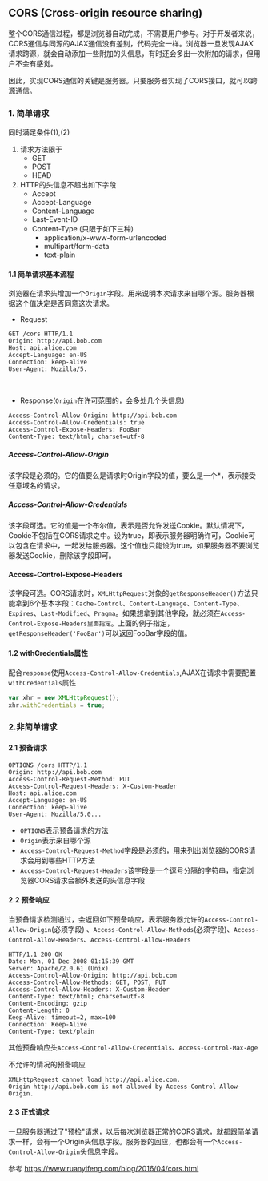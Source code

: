 ## CORS (Cross-origin resource sharing)
整个CORS通信过程，都是浏览器自动完成，不需要用户参与。对于开发者来说，CORS通信与同源的AJAX通信没有差别，代码完全一样。浏览器一旦发现AJAX请求跨源，就会自动添加一些附加的头信息，有时还会多出一次附加的请求，但用户不会有感觉。

因此，实现CORS通信的关键是服务器。只要服务器实现了CORS接口，就可以跨源通信。

### 1. 简单请求
同时满足条件(1),(2)
1. 请求方法限于
    * GET
    * POST
    * HEAD
2. HTTP的头信息不超出如下字段
    * Accept
    * Accept-Language
    * Content-Language
    * Last-Event-ID
    * Content-Type (只限于如下三种)
        * application/x-www-form-urlencoded
        * multipart/form-data
        * text-plain

#### 1.1 简单请求基本流程
浏览器在请求头增加一个```Origin```字段。用来说明本次请求来自哪个源。服务器根据这个值决定是否同意这次请求。

* Request
```
GET /cors HTTP/1.1
Origin: http://api.bob.com
Host: api.alice.com
Accept-Language: en-US
Connection: keep-alive
User-Agent: Mozilla/5.
```
</br >

* Response(```Origin```在许可范围的，会多处几个头信息)
```
Access-Control-Allow-Origin: http://api.bob.com
Access-Control-Allow-Credentials: true
Access-Control-Expose-Headers: FooBar
Content-Type: text/html; charset=utf-8
```
##### Access-Control-Allow-Origin
该字段是必须的。它的值要么是请求时Origin字段的值，要么是一个*，表示接受任意域名的请求。

##### Access-Control-Allow-Credentials
该字段可选。它的值是一个布尔值，表示是否允许发送Cookie。默认情况下，Cookie不包括在CORS请求之中。设为true，即表示服务器明确许可，Cookie可以包含在请求中，一起发给服务器。这个值也只能设为true，如果服务器不要浏览器发送Cookie，删除该字段即可。

#### Access-Control-Expose-Headers
该字段可选。CORS请求时，```XMLHttpRequest```对象的```getResponseHeader()```方法只能拿到6个基本字段：```Cache-Control```、```Content-Language```、```Content-Type```、```Expires```、```Last-Modified```、```Pragma```。如果想拿到其他字段，就必须在```Access-Control-Expose-Headers里面指定```。上面的例子指定，```getResponseHeader('FooBar')```可以返回FooBar字段的值。

#### 1.2 withCredentials属性
配合```response```使用```Access-Control-Allow-Credentials```,AJAX在请求中需要配置```withCredentials```属性
```javascript
var xhr = new XMLHttpRequest();
xhr.withCredentials = true;
```

### 2.非简单请求
#### 2.1 预备请求
```
OPTIONS /cors HTTP/1.1
Origin: http://api.bob.com
Access-Control-Request-Method: PUT
Access-Control-Request-Headers: X-Custom-Header
Host: api.alice.com
Accept-Language: en-US
Connection: keep-alive
User-Agent: Mozilla/5.0...
```
* ```OPTIONS```表示预备请求的方法
* ```Origin```表示来自哪个源
* ```Access-Control-Request-Method```字段是必须的，用来列出浏览器的CORS请求会用到哪些HTTP方法
* ```Access-Control-Request-Headers```该字段是一个逗号分隔的字符串，指定浏览器CORS请求会额外发送的头信息字段

#### 2.2 预备响应
当预备请求检测通过，会返回如下预备响应，表示服务器允许的```Access-Control-Allow-Origin```(必须字段) 、```Access-Control-Allow-Methods```(必须字段)、```Access-Control-Allow-Headers```、```Access-Control-Allow-Headers```
```
HTTP/1.1 200 OK
Date: Mon, 01 Dec 2008 01:15:39 GMT
Server: Apache/2.0.61 (Unix)
Access-Control-Allow-Origin: http://api.bob.com
Access-Control-Allow-Methods: GET, POST, PUT
Access-Control-Allow-Headers: X-Custom-Header
Content-Type: text/html; charset=utf-8
Content-Encoding: gzip
Content-Length: 0
Keep-Alive: timeout=2, max=100
Connection: Keep-Alive
Content-Type: text/plain
```
其他预备响应头```Access-Control-Allow-Credentials```、```Access-Control-Max-Age```

不允许的情况的预备响应
```
XMLHttpRequest cannot load http://api.alice.com.
Origin http://api.bob.com is not allowed by Access-Control-Allow-Origin.
```

#### 2.3 正式请求
一旦服务器通过了"预检"请求，以后每次浏览器正常的CORS请求，就都跟简单请求一样，会有一个Origin头信息字段。服务器的回应，也都会有一个```Access-Control-Allow-Origin```头信息字段。


参考 https://www.ruanyifeng.com/blog/2016/04/cors.html

